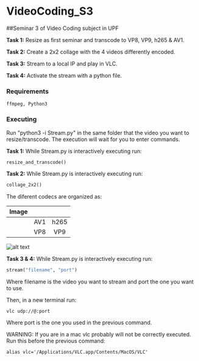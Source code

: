 # VideoCoding_S3
##Seminar 3 of Video Coding subject in UPF

**Task 1:** Resize as first seminar and transcode to VP8, VP9, h265 & AV1.

**Task 2:** Create a 2x2 collage with the 4 videos differently encoded.

**Task 3:** Stream to a local IP and play in VLC.

**Task 4:** Activate the stream with a python file.

### Requirements
	ffmpeg, Python3

### Executing
Run "python3 -i Stream.py" in the same folder that the video you want to resize/transcode. The execution will wait for you to enter commands.

**Task 1:** While Stream.py is interactively executing run:

```python
resize_and_transcode()
```

**Task 2:** While Stream.py is interactively executing run:

```python
collage_2x2()
```
The diferent codecs are organized as:

| Image         | | |
| ------------- |:-------------:|:-------------:|
| | AV1 | h265 |
| | VP8 | VP9 |

![alt text](https://github.com/MaciAC/VideoCoding_S3/images/1280x720.png "1280x720")



**Task 3 & 4:** While Stream.py is interactively executing run:

```python
stream("filename", "port")
```

Where filename is the video you want to stream and port the one you want to use.

Then, in a new terminal run:

```
vlc udp://@:port
```

Where port is the one you used in the previous command.

WARNING: If you are in a mac vlc probably will not be correctly executed. Run this before the previous command:

```
alias vlc='/Applications/VLC.app/Contents/MacOS/VLC'
```
